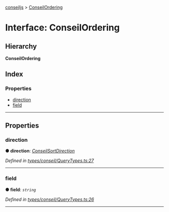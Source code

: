 [conseiljs](../README.md) > [ConseilOrdering](../interfaces/conseilordering.md)

# Interface: ConseilOrdering

## Hierarchy

**ConseilOrdering**

## Index

### Properties

* [direction](conseilordering.md#direction)
* [field](conseilordering.md#field)

---

## Properties

<a id="direction"></a>

###  direction

**● direction**: *[ConseilSortDirection](../enums/conseilsortdirection.md)*

*Defined in [types/conseil/QueryTypes.ts:27](https://github.com/Cryptonomic/ConseilJS/blob/688e74f/src/types/conseil/QueryTypes.ts#L27)*

___
<a id="field"></a>

###  field

**● field**: *`string`*

*Defined in [types/conseil/QueryTypes.ts:26](https://github.com/Cryptonomic/ConseilJS/blob/688e74f/src/types/conseil/QueryTypes.ts#L26)*

___


